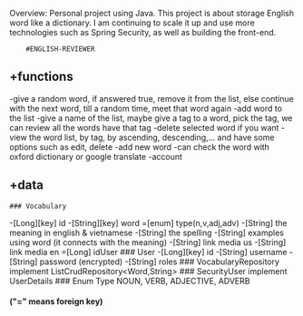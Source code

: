 Overview: Personal project using Java. This project is about storage English word like a dictionary. I am continuing to scale it up and use more technologies such as Spring Security, as well as building the front-end.

		#ENGLISH-REVIEWER

## +functions
-give a random word, if answered true, remove it from the list, else continue with 
the next word, till a random time, meet that word again
-add word to the list
-give a name of the list, maybe give a tag to a word, pick the tag, we can 
review all the words have that tag
-delete selected word if you want
-view the word list, by tag, by ascending, descending,... and have some options
such as edit, delete
-add new word 
-can check the word with oxford dictionary or google translate
-account

## +data
	### Vocabulary
-[Long][key] id
-[String][key] word
=[enum] type(n,v,adj,adv)
-[String] the meaning in english & vietnamese
-[String] the spelling
-[String] examples using word (it connects with the meaning)
-[String] link media us
-[String] link media en
=[Long] idUser
	### User
-[Long][key] id
-[String] username
-[String] password (encrypted)
-[String] roles
	### VocabularyRepository implement ListCrudRepository<Word,String>
	### SecurityUser implement UserDetails
	### Enum Type
NOUN, VERB, ADJECTIVE, ADVERB

#### ("=" means foreign key)



	
